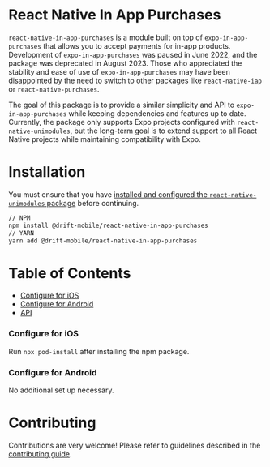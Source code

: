 # React Native In App Purchases

`react-native-in-app-purchases` is a module built on top of `expo-in-app-purchases` that allows you to accept payments for in-app products. Development of `expo-in-app-purchases` was paused in June 2022, and the package was deprecated in August 2023. Those who appreciated the stability and ease of use of `expo-in-app-purchases` may have been disappointed by the need to switch to other packages like `react-native-iap` or `react-native-purchases`.

The goal of this package is to provide a similar simplicity and API to `expo-in-app-purchases` while keeping dependencies and features up to date. Currently, the package only supports Expo projects configured with `react-native-unimodules`, but the long-term goal is to extend support to all React Native projects while maintaining compatibility with Expo.

# Installation

You must ensure that you have [installed and configured the `react-native-unimodules` package](https://github.com/expo/expo/tree/main/packages/react-native-unimodules) before continuing.

```sh
// NPM
npm install @drift-mobile/react-native-in-app-purchases
// YARN
yarn add @drift-mobile/react-native-in-app-purchases
```

# Table of Contents

- [Configure for iOS](./docs/configure-for-ios.md)
- [Configure for Android](./docs/configure-for-android.md)
- [API](./docs/api.md)

### Configure for iOS

Run `npx pod-install` after installing the npm package.

### Configure for Android

No additional set up necessary.

# Contributing

Contributions are very welcome! Please refer to guidelines described in the [contributing guide](https://github.com/expo/expo#contributing).
